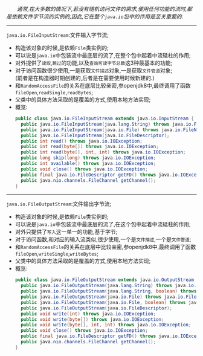 _&#8195;&#8195;通常,在大多数的情况下,若没有随机访问文件的需求,使用任何功能的流时,都是依赖文件字节流的实例的,因此,它在整个`java.io`包中的作用是至关重要的._  

---  
`java.io.FileInputStream`:文件输入字节流;  
- 构造该对象的时候,是依赖`File`类实例的;  
- 可以说是`java.io`中包装流中最底层的流了,在整个包中起着中流砥柱的作用;  
- 对外提供了`读取`,`跳过`的功能,以及`查询可读字节总数`这3种最基本的功能;  
- 对于访问函数很少使用,一是获取`文件描述`对象,一是获取`文件管道`对象;  
  (前者是在构造器时期创建的,后者是在需要使用时候新建的.)  
- 和`RandomAccessFile`的关系在底层比较亲密,参openjdk8中,最终调用了函数`fileOpen`,`readSingle`,`readBytes`;  
- 父类中的具体方法采取的是覆盖的方式,使用本地方法实现;  
- 概览:  
  ```java
  public class java.io.FileInputStream extends java.io.InputStream {
    public java.io.FileInputStream(java.lang.String) throws java.io.FileNotFoundException;
    public java.io.FileInputStream(java.io.File) throws java.io.FileNotFoundException;
    public java.io.FileInputStream(java.io.FileDescriptor);
    public int read() throws java.io.IOException;
    public int read(byte[]) throws java.io.IOException;
    public int read(byte[], int, int) throws java.io.IOException;
    public long skip(long) throws java.io.IOException;
    public int available() throws java.io.IOException;
    public void close() throws java.io.IOException;
    public final java.io.FileDescriptor getFD() throws java.io.IOException;
    public java.nio.channels.FileChannel getChannel();
  }
  ```  

---  
`java.io.FileOutputStream`:文件输出字节流;  
- 构造该对象的时候,是依赖`File`类实例的;  
- 可以说是`java.io`中包装流中最底层的流了,在这个包中起着中流砥柱的作用;  
- 对外只提供了`写入`这一单一的功能,基于字节;  
- 对于访问函数,和对应的输入流类似,很少使用,一个是`文件描述`,一个是`文件管道`;  
- 和`RandomAccessFile`的关系在底层中比较亲密,参openjdk8中,最终调用了函数`fileOpen`,`writeSingle`,`writeBytes`;  
- 父类中的具体方法采取的是覆盖的方式,使用本地方法实现;  
- 概览:  
  ```java
  public class java.io.FileOutputStream extends java.io.OutputStream {
    public java.io.FileOutputStream(java.lang.String) throws java.io.FileNotFoundException;
    public java.io.FileOutputStream(java.lang.String, boolean) throws java.io.FileNotFoundException;
    public java.io.FileOutputStream(java.io.File) throws java.io.FileNotFoundException;
    public java.io.FileOutputStream(java.io.File, boolean) throws java.io.FileNotFoundException;
    public java.io.FileOutputStream(java.io.FileDescriptor);
    public void write(int) throws java.io.IOException;
    public void write(byte[]) throws java.io.IOException;
    public void write(byte[], int, int) throws java.io.IOException;
    public void close() throws java.io.IOException;
    public final java.io.FileDescriptor getFD() throws java.io.IOException;
    public java.nio.channels.FileChannel getChannel();
  }
  ```  
